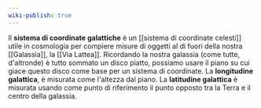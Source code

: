 ```yaml
---
wiki-publish: true
---
```

Il **sistema di coordinate galattiche** è un [[sistema di coordinate celesti]] utile in cosmologia per compiere misure di oggetti al di fuori della nostra [[Galassia]], la [[Via Lattea]]. Ricordando la nostra galassia (come tutte, d'altronde) è tutto sommato un disco piatto, possiamo usare il piano su cui giace questo disco come base per un sistema di coordinate. La **longitudine galattica**, è misurata come l'altezza dal piano. La **latitudine galattica** è misurata usando come punto di riferimento il punto opposto tra la Terra e il centro della galassia.